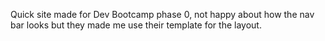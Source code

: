 Quick site made for Dev Bootcamp phase 0, not happy about how the nav bar looks but they made me use their template for the layout.
